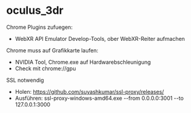 # oculus_3dr

Chrome Plugins zufuegen:

-   WebXR API Emulator
    Develop-Tools, ober WebXR-Reiter aufmachen

Chrome muss auf Grafikkarte laufen:

-   NVIDIA Tool, Chrome.exe auf Hardwarebschleunigung
-   Check mit chrome://gpu

SSL notwendig

-   Holen: https://github.com/suyashkumar/ssl-proxy/releases/
-   Ausführen:
    ssl-proxy-windows-amd64.exe --from 0.0.0.0:3001 --to 127.0.0.1:3000
